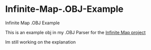 # Infinite-Map-.OBJ-Example
Infinite Map .OBJ Example

This is an example obj in my .OBJ Parser for the [Infinite Map project](https://github.com/Mee12345/gmod-infinite-map)

Im still working on the explanation
